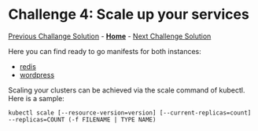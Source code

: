 # Challenge 4: Scale up your services

[Previous Challange Solution](./03-Azure-Monitor-solution.md) - **[Home](../README.md)** - [Next Challenge Solution](./05-Ingress-controller-solution.md)

Here you can find ready to go manifests for both instances:

* [redis](https://kubernetes.io/docs/tutorials/configuration/configure-redis-using-configmap/)
* [wordpress](https://kubernetes.io/docs/tutorials/stateful-application/mysql-wordpress-persistent-volume/)

Scaling your clusters can be achieved via the scale command of kubectl. Here is a sample:
```
kubectl scale [--resource-version=version] [--current-replicas=count] --replicas=COUNT (-f FILENAME | TYPE NAME)
```
